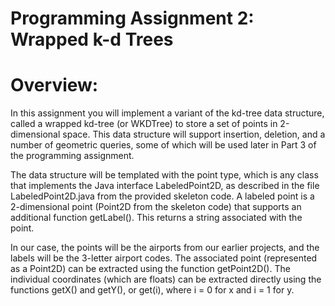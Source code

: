 # Programming Assignment 2: Wrapped k-d Trees

# Overview: 

In this assignment you will implement a variant of the kd-tree data structure, called
a wrapped kd-tree (or WKDTree) to store a set of points in 2-dimensional space. This data
structure will support insertion, deletion, and a number of geometric queries, some of which
will be used later in Part 3 of the programming assignment.

The data structure will be templated with the point type, which is any class that implements
the Java interface LabeledPoint2D, as described in the file LabeledPoint2D.java from the
provided skeleton code. A labeled point is a 2-dimensional point (Point2D from the skeleton
code) that supports an additional function getLabel(). This returns a string associated with
the point.

In our case, the points will be the airports from our earlier projects, and the labels will be
the 3-letter airport codes. The associated point (represented as a Point2D) can be extracted
using the function getPoint2D(). The individual coordinates (which are floats) can be
extracted directly using the functions getX() and getY(), or get(i), where i = 0 for x and
i = 1 for y.
